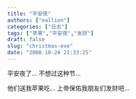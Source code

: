 ```yaml
---
title: "平安夜"
authors: ["eallion"]
categories: ["日志"]
tags: ["苹果","平安夜","发财"]
draft: false
slug: "christmas-eve"
date: "2008-10-24 21:33:25"
---
```


平安夜了...
不想过这种节...

他们送我苹果吃...
上帝保佑我朋友们发财吧...
